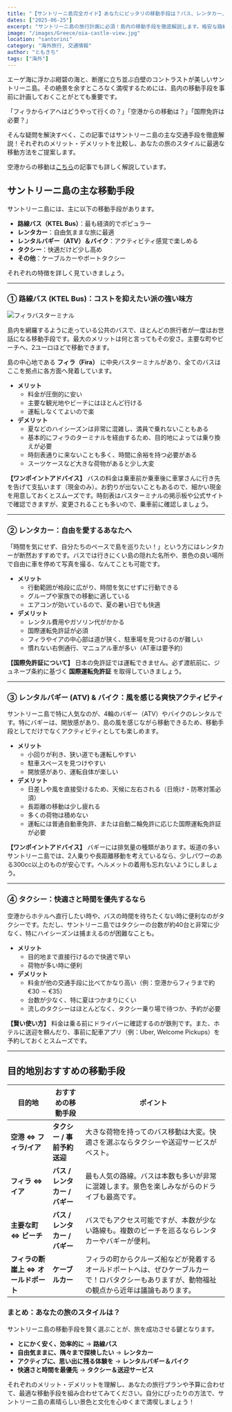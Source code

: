 ```yaml
---
title: "【サントリーニ島完全ガイド】あなたにピッタリの移動手段は？バス、レンタカー、バギーを徹底比較！"
dates: ["2025-06-25"]
excerpt: "サントリーニ島の旅行計画に必須！島内の移動手段を徹底解説します。格安な路線バスから、自由なレンタカー、人気のバギー（ATV）、タクシーまで、料金やメリット・デメリットを分かりやすく比較。あなたの旅のスタイルにぴったりの移動方法を見つけて、サントリーニ観光を120%楽しみましょう！"
image: "/images/Greece/oia-castle-view.jpg"
location: "santorini"
category: "海外旅行, 交通情報"
author: "ともきち"
tags: ["海外"]
---
```


エーゲ海に浮かぶ紺碧の海と、断崖に立ち並ぶ白壁のコントラストが美しいサントリーニ島。その絶景を余すところなく満喫するためには、島内の移動手段を事前に計画しておくことがとても重要です。

「フィラからイアへはどうやって行くの？」「空港からの移動は？」「国際免許は必要？」

そんな疑問を解決すべく、この記事ではサントリーニ島の主な交通手段を徹底解説！それぞれのメリット・デメリットを比較し、あなたの旅のスタイルに最適な移動方法をご提案します。

空港からの移動は[こちら](./Airport-Access-Santorini)の記事でも詳しく解説しています。

## サントリーニ島の主な移動手段

サントリーニ島には、主に以下の移動手段があります。

- **路線バス（KTEL Bus）**：最も経済的でポピュラー
- **レンタカー**：自由気ままな旅に最適
- **レンタルバギー（ATV）＆バイク**：アクティビティ感覚で楽しめる
- **タクシー**：快適だけど少し高め
- **その他**：ケーブルカーやボートタクシー

それぞれの特徴を詳しく見ていきましょう。

---

### ① 路線バス (KTEL Bus)：コストを抑えたい派の強い味方

![フィラバスターミナル](/images/Greece/fira-bus-terminal.jpg)

島内を網羅するように走っている公共のバスで、ほとんどの旅行者が一度はお世話になる移動手段です。最大のメリットは何と言ってもその安さ。主要な町やビーチへ、2ユーロほどで移動できます。

島の中心地である
**フィラ（Fira）**
に中央バスターミナルがあり、全てのバスはここを拠点に各方面へ発着しています。

- **メリット**
  - 料金が圧倒的に安い
  - 主要な観光地やビーチにはほとんど行ける
  - 運転しなくてよいので楽
- **デメリット**
  - 夏などのハイシーズンは非常に混雑し、満員で乗れないこともある
  - 基本的にフィラのターミナルを経由するため、目的地によっては乗り換えが必要
  - 時刻表通りに来ないことも多く、時間に余裕を持つ必要がある
  - スーツケースなど大きな荷物があると少し大変

**【ワンポイントアドバイス】**
バスの料金は乗車前か乗車後に車掌さんに行き先を告げて支払います（現金のみ）。お釣りが出ないこともあるので、細かい現金を用意しておくとスムーズです。時刻表はバスターミナルの掲示板や公式サイトで確認できますが、変更されることも多いので、乗車前に確認しましょう。

---

### ② レンタカー：自由を愛するあなたへ

「時間を気にせず、自分たちのペースで島を巡りたい！」という方にはレンタカーが断然おすすめです。バスでは行きにくい島の隠れた名所や、景色の良い場所で自由に車を停めて写真を撮る、なんてことも可能です。

- **メリット**
  - 行動範囲が格段に広がり、時間を気にせずに行動できる
  - グループや家族での移動に適している
  - エアコンが効いているので、夏の暑い日でも快適
- **デメリット**
  - レンタル費用やガソリン代がかかる
  - 国際運転免許証が必須
  - フィラやイアの中心部は道が狭く、駐車場を見つけるのが難しい
  - 慣れない右側通行、マニュアル車が多い（AT車は要予約）

**【国際免許証について】**
日本の免許証では運転できません。必ず渡航前に、ジュネーブ条約に基づく
**国際運転免許証**
を取得していきましょう。

---

### ③ レンタルバギー (ATV) & バイク：風を感じる爽快アクティビティ

サントリーニ島で特に人気なのが、4輪のバギー（ATV）やバイクのレンタルです。特にバギーは、開放感があり、島の風を感じながら移動できるため、移動手段としてだけでなくアクティビティとしても楽しめます。

- **メリット**
  - 小回りが利き、狭い道でも運転しやすい
  - 駐車スペースを見つけやすい
  - 開放感があり、運転自体が楽しい
- **デメリット**
  - 日差しや風を直接受けるため、天候に左右される（日焼け・防寒対策必須）
  - 長距離の移動は少し疲れる
  - 多くの荷物は積めない
  - 運転には普通自動車免許、または自動二輪免許に応じた国際運転免許証が必要

**【ワンポイントアドバイス】**
バギーには排気量の種類があります。坂道の多いサントリーニ島では、2人乗りや長距離移動を考えているなら、少しパワーのある300cc以上のものが安心です。ヘルメットの着用も忘れないようにしましょう。

---

### ④ タクシー：快適さと時間を優先するなら

空港からホテルへ直行したい時や、バスの時間を待ちたくない時に便利なのがタクシーです。ただし、サントリーニ島ではタクシーの台数が約40台と非常に少なく、特にハイシーズンは捕まえるのが困難なことも。

- **メリット**
  - 目的地まで直接行けるので快適で早い
  - 荷物が多い時に便利
- **デメリット**
  - 料金が他の交通手段に比べてかなり高い（例：空港からフィラまで約$€30 \sim €35$）
  - 台数が少なく、特に夏はつかまりにくい
  - 流しのタクシーはほとんどなく、タクシー乗り場で待つか、予約が必要

**【賢い使い方】**
料金は乗る前にドライバーに確認するのが鉄則です。また、ホテルに送迎を頼んだり、事前に配車アプリ（例：Uber, Welcome Pickups）を予約しておくとスムーズです。

---

## 目的地別おすすめの移動手段

| 目的地                              | おすすめの移動手段             | ポイント                                                                                                                                         |
| ----------------------------------- | ------------------------------ | ------------------------------------------------------------------------------------------------------------------------------------------------ |
| **空港 ⇔ フィラ/イア**              | **タクシー / 事前予約送迎**    | 大きな荷物を持ってのバス移動は大変。快適さを選ぶならタクシーや送迎サービスがベスト。                                                             |
| **フィラ ⇔ イア**                   | **バス / レンタカー / バギー** | 最も人気の路線。バスは本数も多いが非常に混雑します。景色を楽しみながらのドライブも最高です。                                                     |
| **主要な町 ⇔ ビーチ**               | **バス / レンタカー / バギー** | バスでもアクセス可能ですが、本数が少ない路線も。複数のビーチを巡るならレンタカーやバギーが便利。                                                 |
| **フィラの断崖上 ⇔ オールドポート** | **ケーブルカー**               | フィラの町からクルーズ船などが発着するオールドポートへは、ぜひケーブルカーで！ロバタクシーもありますが、動物福祉の観点から近年は議論もあります。 |

### まとめ：あなたの旅のスタイルは？

サントリーニ島の移動手段を賢く選ぶことが、旅を成功させる鍵となります。

- **とにかく安く、効率的に** → **路線バス**
- **自由気ままに、隅々まで探検したい** → **レンタカー**
- **アクティブに、思い出に残る体験を** → **レンタルバギー＆バイク**
- **快適さと時間を最優先** → **タクシー＆送迎サービス**

それぞれのメリット・デメリットを理解し、あなたの旅行プランや予算に合わせて、最適な移動手段を組み合わせてみてください。自分にぴったりの方法で、サントリーニ島の素晴らしい景色と文化を心ゆくまで満喫しましょう！

